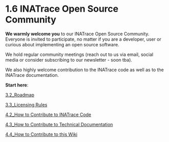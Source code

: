 # 1.6 INATrace Open Source Community 

**We warmly welcome you** to our INATrace Open Source Community. Everyone is invited to participate, no matter if you are a developer, user or curious about implementing an open source software. 

We hold regular community meetings (reach out to us via email, social media or consider subscribing to our newsletter - soon tba). 

We also highly welcome contribution to the INATrace code as well as to the INATrace documentation. 

**Start here**: 

[3.2_Roadmap](3.2_Roadmap.md)

[3.3_Licensing Rules](3.3_Licensing_Rules.md)

[4.2_How to Contribute to INATrace Code](4.2_How_to_Contribute_to_INATrace_Code.md)

[4.3_How to Contribute to Technical Documentation](4.3_How_to_Contribute_to_Technical_Documentation.md)

[4.4_How to Contribute to this Wiki](4.4_How_to_Contribute_to_this_Wiki.md)

